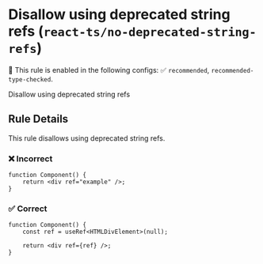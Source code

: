 # Disallow using deprecated string refs (`react-ts/no-deprecated-string-refs`)

💼 This rule is enabled in the following configs: ✅ `recommended`, `recommended-type-checked`.

<!-- end auto-generated rule header -->

Disallow using deprecated string refs

## Rule Details

This rule disallows using deprecated string refs.

### ❌ Incorrect

```tsx
function Component() {
    return <div ref="example" />;
}
```

### ✅ Correct

```tsx
function Component() {
    const ref = useRef<HTMLDivElement>(null);

    return <div ref={ref} />;
}
```
